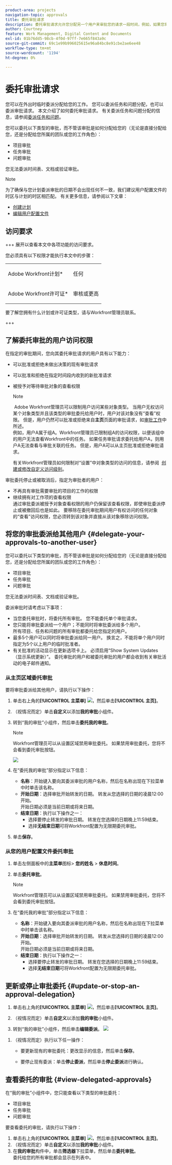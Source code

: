 ```yaml
---
product-area: projects
navigation-topic: approvals
title: 委托审批请求
description: 委托审批请求允许您分配另一个用户来审批您的请求一段时间，例如，如果您将在休假时不在办公室。
author: Courtney
feature: Work Management, Digital Content and Documents
exl-id: 01b76dd5-98cb-4f0d-97ff-7e665f843a9c
source-git-commit: 69c1e99b996025615e96a84bc8e91cbe2ae6ee48
workflow-type: tm+mt
source-wordcount: '1194'
ht-degree: 0%

---
```


# 委托审批请求

您可以在外出时临时委派分配给您的工作。 您可以委派任务和问题分配，也可以委派审批请求。 本文介绍了如何委托审批请求。 有关委派任务和问题分配的信息，请参阅[委派任务和问题](../../manage-work/delegate-work/how-to-delegate-work.md)。

您可以委托以下类型的审批，而不管该审批是如何分配给您的（无论是直接分配给您，还是分配给您所属的团队或您的工作角色）：

* 项目审批
* 任务审批
* 问题审批

您无法委派时间表、文档或验证审批。

>[!NOTE]
>
>为了确保与您计划委派审批的日期不会出现任何不一致，我们建议用户配置文件的时区与计划的时区相匹配。 有关更多信息，请参阅以下文章：
>
>* [创建计划](../../administration-and-setup/set-up-workfront/configure-timesheets-schedules/create-schedules.md)
>* [编辑用户配置文件](../../administration-and-setup/add-users/create-and-manage-users/edit-a-users-profile.md)
>

## 访问要求

+++ 展开以查看本文中各项功能的访问要求。

您必须具有以下权限才能执行本文中的步骤：

<table style="table-layout:auto"> 
 <col> 
 </col> 
 <col> 
 </col> 
 <tbody> 
  <tr> 
   <td role="rowheader"><p>Adobe Workfront计划*</p></td> 
   <td> <p>任何</p> </td> 
  </tr> 
  <tr> 
   <td role="rowheader"><p>Adobe Workfront许可证*</p></td> 
   <td> <p>审核或更高</p> </td> 
  </tr> 
 </tbody> 
</table>

要了解您拥有什么计划或许可证类型，请与Workfront管理员联系。

+++

## 了解委托审批的用户访问权限

在指定的审批期间，您向其委托审批请求的用户具有以下能力：

* 可以批准或拒绝未做出决策的现有审批请求
* 可以批准和拒绝在指定时间段内收到的新批准请求
* 被授予对等待审批对象的查看权限

  >[!NOTE]
  >
  > Adobe Workfront管理员可以限制用户访问某些对象类型。 当用户无权访问某个对象类型并且该类型的审批委托给用户时，用户对该对象没有“查看”权限。 但是，用户仍然可以批准或拒绝来自&#x200B;**主页**&#x200B;页面的审批请求，如[审批工作](../../review-and-approve-work/manage-approvals/approving-work.md)中所述。\
  >例如，用户A属于组A。Workfront管理员已限制组A的访问权限，以便该组中的用户无法查看Workfront中的任务。 如果任务审批请求委托给用户A，则用户A无法查看与审批关联的任务。 但是，用户A可以从主页批准或拒绝审批请求。

  有关Workfront管理员如何限制对“设置”中对象类型的访问的信息，请参阅  [创建或修改自定义访问级别](../../administration-and-setup/add-users/configure-and-grant-access/create-modify-access-levels.md)。 

审批委托停止或被取消后，指定为审批者的用户：

* 不再具有审批需要审批的项目的工作的权限
* 继续拥有对工作项的查看权限\
  通过审批委派被授予对象查看权限的用户仍保留该查看权限，即使审批委派停止或被撤回后也是如此。 要移除在委托审批期间用户有权访问的任何对象的“查看”访问权限，您必须转到该对象并直接从该对象移除访问权限。

## 将您的审批委派给其他用户 {#delegate-your-approvals-to-another-user}

您可以委托以下类型的审批，而不管该审批是如何分配给您的（无论是直接分配给您，还是分配给您所属的团队或您的工作角色）：

* 项目审批
* 任务审批
* 问题审批

您无法委派时间表、文档或验证审批。

委派审批时请考虑以下事项：

* 当您委托审批时，将委托所有审批。 您不能委托单个审批请求。
* 您只能将审批委派给一个用户；不能同时将审批委派给多个用户。\
  所有项目、任务和问题的所有审批都委托给您指定的用户。
* 最多5个用户可以同时将审批委派给同一用户。 换言之，不能将单个用户同时指定为5个以上用户的临时批准者。
* 有关批准的活动显示在更新选项卡上。 必须启用“Show System Updates（显示系统更新）”。 委托审批的用户和被委托审批的用户都会收到有关审批活动的电子邮件通知。

### 从主页区域委托审批


要将审批委派给其他用户，请执行以下操作：

1. 单击右上角的&#x200B;**[!UICONTROL 主菜单]** ![](assets/main-menu-icon.png)，然后单击&#x200B;**[!UICONTROL 主页]**。
1. （视情况而定）单击&#x200B;**自定义**&#x200B;以添加&#x200B;**我的审批**&#x200B;小组件。
1. 转到“我的审批”小组件，然后单击&#x200B;**委托我的审批**。

   >[!NOTE]
   >
   >Workfront管理员可以从设置区域禁用审批委托。 如果禁用审批委托，您将不会看到委托审批按钮。

   ![](assets/delegate-approvals-home.png)

1. 在“委托我的审批”部分指定以下信息：

   * **名称**：开始键入要向其委派审批的用户名称，然后在名称出现在下拉菜单中时单击该名称。
   * **开始日期**：选择审批开始转发的日期。 转发从您选择的日期的凌晨12:00开始。\
     开始日期必须是当前日期或将来日期。
   * **结束日期**：执行以下操作之一：
      * 选择要停止转发的审批日期。 转发在您选择的日期晚上11:59结束。
      * 选择&#x200B;**无结束日期**&#x200B;可将Workfront配置为无限期委托审批。

1. 单击&#x200B;**保存**。

### 从您的用户配置文件委托审批

1. 单击左侧面板中的&#x200B;**主菜单**&#x200B;图标> **您的姓名** > **休息时间**。
1. 单击&#x200B;**委托审批**。

   >[!NOTE]
   >
   >Workfront管理员可以从设置区域禁用审批委托。 如果禁用审批委托，您将不会看到委托审批按钮。
1. 在“委托我的审批”部分指定以下信息：

   * **名称**：开始键入要向其委派审批的用户名称，然后在名称出现在下拉菜单中时单击该名称。
   * **开始日期**：选择审批开始转发的日期。 转发从您选择的日期的凌晨12:00开始。\
     开始日期必须是当前日期或将来日期。
   * **结束日期**：执行以下操作之一：
      * 选择要停止转发的审批日期。 转发在您选择的日期晚上11:59结束。
      * 选择&#x200B;**无结束日期**&#x200B;可将Workfront配置为无限期委托审批。

## 更新或停止审批委托 {#update-or-stop-an-approval-delegation}

1. 单击右上角的&#x200B;**[!UICONTROL 主菜单]** ![](assets/main-menu-icon.png)，然后单击&#x200B;**[!UICONTROL 主页]**。
1. （视情况而定）单击&#x200B;**自定义**&#x200B;以添加&#x200B;**我的审批**&#x200B;小组件。

1. 转到“我的审批”小组件，然后单击&#x200B;**编辑委派**。
   ![](assets/edit-delegations.png)
<!--
   Or

   If your system or group administrator enabled task and issue delegation, click **Edit delegation**, then click **Delegate approvals**.   -->

1. （视情况而定）执行以下任一操作：

   * 要更新现有的审批委托：更改显示的信息，然后单击&#x200B;**保存**。

   * 要停止现有委派：单击&#x200B;**停止委派**，然后单击&#x200B;**停止委派**&#x200B;进行确认。

## 查看委托的审批 {#view-delegated-approvals}

在“我的审批”小组件中，您只能查看以下类型的审批委托：

* 项目审批
* 任务审批
* 问题审批

要查看委托的审批，请执行以下操作：

1. 单击右上角的&#x200B;**[!UICONTROL 主菜单]** ![](assets/main-menu-icon.png)，然后单击&#x200B;**[!UICONTROL 主页]**。
1. （视情况而定）单击&#x200B;**自定义**&#x200B;以添加&#x200B;**我的审批**&#x200B;小组件。
1. 在&#x200B;**我的审批**&#x200B;构件中，单击&#x200B;**筛选器**&#x200B;下拉菜单，然后单击&#x200B;**委托审批**。\
   委托给您的所有审批都会显示在列表中。
